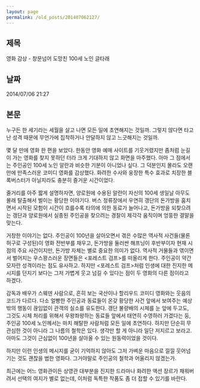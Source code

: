 ```yaml
---
layout: page
permalink: /old_posts/201407062127/
---
```


## 제목
영화 감상 - 창문넘어 도망친 100세 노인 글타래

## 날짜
2014/07/06 21:27

## 본문
누구든 한 세기라는 세월을 살고 나면 모든 일에 초연해지는 것일까. 그렇지 않다면 타고난 성격 때문에 무언가에 집착하거나 안달하지 않고 느긋해지는 것일까.

몇 달 만에 영화 한 편을 보았다. 한동안 영화 예매 사이트를 기웃거렸지만 좀처럼 눈길이 가는 영화를 찾지 못하던 터라 크게 기대하지 않고 화면을 마주했다. 아마 그 점에서는 주인공인 100세 노인 알란과 비슷한 기분이 아니었나 싶다. 그 덕분인지 몰라도 오랜만에 만족스러운 코미디 영화를 감상했다. 화려한 수사와 웅장한 특수 효과로 치장한 블록버스터가 아닐지라도 충분히 즐거운 시간이었다.

줄거리를 아주 짧게 설명하자면, 양로원에 수용된 알란이 자신의 100세 생일날 아무도 몰래 탈출해서 벌이는 황당한 이야기다. 버스 정류장에서 우연히 갱단의 돈가방을 훔치면서 시작된 모험이 시간이 흐를수록 타의에 의한 동료가 늘어나고, 돈가방을 되찾으려는 갱단과 양로원에서 실종된 주인공을 찾으려는 경찰이 제각각 움직이며 엉뚱한 결말을 맞는다.

거창한 이야기는 없다. 주인공이 100년을 살아오면서 겪은 수많은 역사적 사건들(물론 허구로 구성된)이 영화 전반부를 채우고, 돈가방을 둘러싼 해프닝이 후반부이자 현재 시점의 주요 사건이지만, 돈가방 자체는 별로 중요한 의미가 없다. 역사적 거물들과 엮이면서 벌어지는 우스꽝스러운 장면들은 <포레스트 검프>를 떠올리게 한다. 주인공이 약간 모자란 성격이라는 점도 유사하고. 하지만 <포레스트 검프>처럼 인생에 대한 진지한 메시지를 던지기 보다는 그저 가볍게 웃고 넘길 수 있다는 점이 두 영화의 다른 점이라고 하겠다.

감독과 배우가 스웨덴 사람으로, 흔히 보는 국산이나 할리우드 코미디 영화와는 웃음의 코드가 다르다. 다소 얼빵한 주인공과 동료들이 온갖 황당한 사건 앞에서 보여주는 예상밖의 행동이 끊임없이 관객의 실소를 유도한다. 갱단 불량배의 시체를 눈 앞에 두고도, 그것도 시체 처리를 위해서 우왕좌왕하는 동료들 앞에서 태연히 수영하러 가겠다는 둥, 주인공 100세 노인께서는 마치 해탈한 사람처럼 모든 일에 초연하다. 하지만 단순히 무관심한 것이 아니라 그 나름의 철학은 있다. 생각만 할 게 아니라 일단 저지르고 보라고. 아마도 그것이 근심없이 100년을 살아올 수 있는 원동력이었을 것이다.

하지만 이런 인생의 메시지를 굳이 기억하지 않아도 그저 가벼운 마음으로 낄낄 웃어넘기는 것도 괜찮을 법한 영화다. 그거야말로 주인공의 철학과 어울리지 않겠는가.

최근에는 어느 영화관이든 상영관 대부분을 진지한 드라마나 화려한 액션 장르가 채워버려서 선택의 여지가 별로 없는데, 이처럼 독특한 작품도 좀 더 접할 수 있기를 바란다.